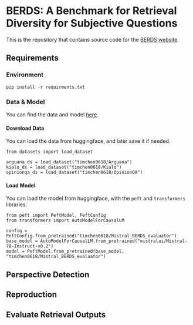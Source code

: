 # BERDS: A Benchmark for Retrieval Diversity for Subjective Questions

This is the repository that contains source code for the [BERDS website](https://timchen0618.github.io/berds/).


## Requirements 
### Environment
```
pip install -r requirments.txt
```

### Data & Model
You can find the data and model [here](https://huggingface.co/collections/timchen0618/berds-66e8a20cd683a3f4e54d0b62).  

#### Download Data
You can load the data from huggingface, and later save it if needed.  
```
from datasets import load_dataset

arguana_ds = load_dataset("timchen0618/Arguana")
kialo_ds = load_dataset("timchen0618/Kialo")
opinionqa_ds = load_dataset("timchen0618/OpinionQA")

```

#### Load Model
You can load the model from huggingface, with the `peft` and `transformers` libraries.  
```
from peft import PeftModel, PeftConfig
from transformers import AutoModelForCausalLM

config = PeftConfig.from_pretrained("timchen0618/Mistral_BERDS_evaluator")
base_model = AutoModelForCausalLM.from_pretrained("mistralai/Mistral-7B-Instruct-v0.2")
model = PeftModel.from_pretrained(base_model, "timchen0618/Mistral_BERDS_evaluator")
```


## Perspective Detection

## Reproduction

## Evaluate Retrieval Outputs


